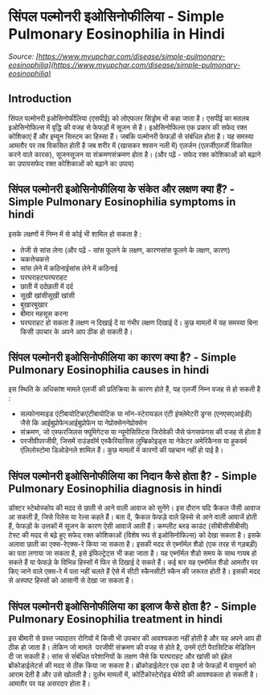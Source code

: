 # सिंपल पल्मोनरी इओसिनोफीलिया - Simple Pulmonary Eosinophilia in Hindi
_Source: [https://www.myupchar.com/disease/simple-pulmonary-eosinophilia](https://www.myupchar.com/disease/simple-pulmonary-eosinophilia)_

## Introduction
सिंपल पल्मोनरी इओसिनोफीलिया (एसपीई) को लोएफलर सिंड्रोम भी कहा जाता है। एसपीई का मतलब इओसिनोफिल्स में वृद्धि की वजह से फेफड़ों में सूजन से है। इओसिनोफिल्स एक प्रकार की सफेद रक्त कोशिकाएं हैं और इम्यून सिस्टम का हिस्सा हैं। जबकि पल्मोनरी फेफड़ों से संबंधित होता है।
यह समस्या आमतौर पर तब विकसित होती है जब शरीर में (खासकर श्वसन नली में) एलर्जन (एलर्जीएलर्जी विकसित करने वाले कारक), सूजनसूजन या संक्रमणसंक्रमण होता है।
(और पढ़ें - सफेद रक्त कोशिकाओं को बढ़ाने का उपायसफेद रक्त कोशिकाओं को बढ़ाने का उपाय)

## सिंपल पल्मोनरी इओसिनोफीलिया के संकेत और लक्षण क्या हैं? - Simple Pulmonary Eosinophilia symptoms in hindi
इसके लक्षणों में निम्न में से कोई भी शामिल हो सकता है :
- तेजी से सांस लेना (और पढ़ें - सांस फूलने के लक्षण, कारणसांस फूलने के लक्षण, कारण)
- चकत्तेचकत्ते
- सांस लेने में कठिनाईसांस लेने में कठिनाई
- घरघराहटघरघराहट
- छाती में दर्दछाती में दर्द
- सूखी खांसीसूखी खांसी
- बुखारबुखार
- बीमार महसूस करना
- घरघराहट
हो सकता है लक्षण न दिखाई दें या गंभीर लक्षण दिखाई दें। कुछ मामलों में यह समस्या बिना किसी उपचार के अपने आप ठीक हो सकती है।

## सिंपल पल्मोनरी इओसिनोफीलिया का कारण क्या है? - Simple Pulmonary Eosinophilia causes in hindi
इस स्थिति के अधिकांश मामले एलर्जी की प्रतिक्रिया के कारण होते हैं, यह एलर्जी निम्न वजह से हो सकती है :
- सल्फोनामाइड एंटीबायोटिकएंटीबायोटिक या नॉन-स्टेरायडल एंटी इंफ्लेमेटरी ड्रग्स (एनएसएआईडी) जैसे कि आईबुप्रोफेनआईबुप्रोफेन या नेप्रोक्सेननेप्रोक्सेन
- संक्रमण, जो एस्फरजिलस फ्यूमिगेटस या न्यूमोसिस्टिस जिरोवेकी जैसे फंगसफंगस की वजह से होता है
- परजीवीपरजीवी, जिसमें राउंडवॉर्म एस्कैरियासिस लुम्ब्रिकोइड्स या नेकेटर अमेरिकैनस या हुकवर्म एंलिलोस्टोमा डिओडेनले शामिल हैं।
कुछ मामलों में कारणों की पहचान नहीं हो पाई है।

## सिंपल पल्मोनरी इओसिनोफीलिया का निदान कैसे होता है? - Simple Pulmonary Eosinophilia diagnosis in hindi
डॉक्टर स्टेथोस्कोप की मदद से छाती से आने वाली आवाज को सुनेंगे। इस दौरान यदि क्रैकल जैसी आवाज आ सकती है, जिसे रिलेस या रेल्स कहते हैं। ​बता दें, क्रैकल फेफड़े वाले हिस्से से आने वाली आवाजें होती हैं, फेफड़ों के उत्तकों में सूजन के कारण ऐसी आवाजें आती हैं।
कम्प्लीट ब्लड काउंट (सीबीसीसीबीसी) टेस्ट की मदद से बढ़े हुए सफेद रक्त कोशिकाओं (विशेष रूप से इओसिनोफिल्स) को देखा सकता है।
इसके अलावा छाती का एक्स-रेएक्स-रे किया जा सकता है। इसकी मदद से एब्नॉर्मल शैडो (एक तरह से गड़बड़ी) का पता लगाया जा सकता है, इसे इंफिल्ट्रेट्स भी कहा जाता है। यह एब्नॉर्मल शैडो समय के साथ गायब हो सकते हैं या फेफड़े के विभिन्न हिस्सों में फिर से दिखाई दे सकते हैं।
कई बार यह एब्नॉर्मल शैडो आमतौर पर किए जाने वाले एक्स-रे में पता नहीं चलते हैं ऐसे में सीटी स्कैनसीटी स्कैन की जरूरत होती है। इसकी मदद से अस्पष्ट हिस्सों को आसानी से देखा जा सकता है।

## सिंपल पल्मोनरी इओसिनोफीलिया का इलाज कैसे होता है? - Simple Pulmonary Eosinophilia treatment in hindi
इस बीमारी से ग्रस्त ज्यादातर रोगियों में किसी भी उपचार की आवश्यकता नहीं होती है और यह अपने आप ही ठीक हो जाता है। लेकिन जो मामले  परजीवी संक्रमण की वजह से होते है, उनमें एंटी पैरासिटिक मेडिसिन दी जा सकती है। सांस से संंबंधित परेशानियों के लक्षण जैसे कि घरघराहट और खांसी को इंहेल ब्रोंकोडाईलेटर्स की मदद से ठीक किया जा सकता है। ब्रोंकोडाईलेटर एक दवा है जो फेफड़ों में वायुमार्ग को आराम देती है और उसे खोलती है। दुर्लभ मामलों में, कोर्टिकोस्टेरोइड थेरेपी की आवश्यकता हो सकती है। आमतौर पर यह असरदार होता है।

